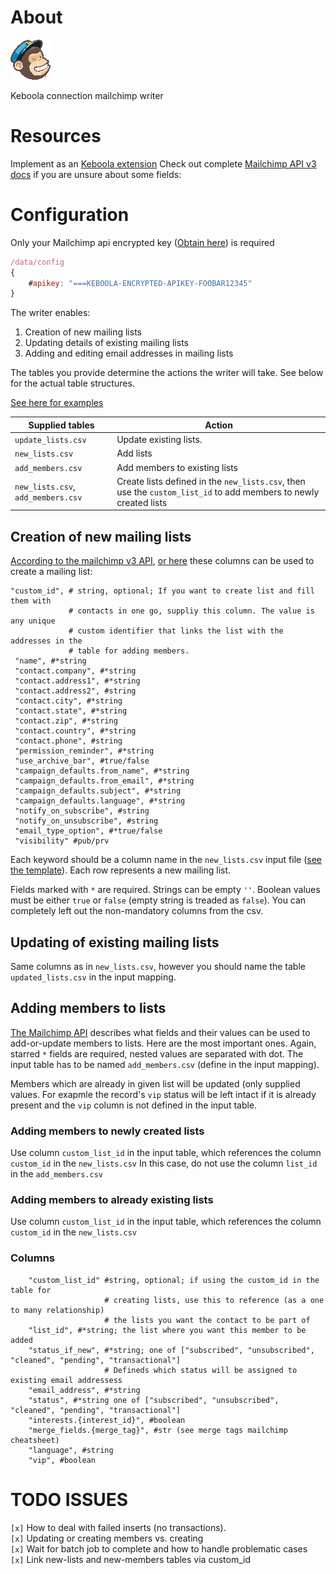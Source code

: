 # About
![Mailchimp logo](media/mc_logo_64.png)

Keboola connection mailchimp writer

# Resources
Implement as
an [Keboola extension](https://developers.keboola.com/extend/docker/) Check out
complete
[Mailchimp API v3 docs](http://developer.mailchimp.com/documentation/mailchimp/guides/get-started-with-mailchimp-api-3/)
if you are unsure about some fields:

# Configuration
Only your Mailchimp api encrypted key ([Obtain here](https://admin.mailchimp.com/account/api/)) is required 
```javascript
/data/config
{
    #apikey: "===KEBOOLA-ENCRYPTED-APIKEY-FOOBAR12345"
}

```

The writer enables:
1. Creation of new mailing lists
2. Updating details of existing mailing lists
3. Adding and editing email addresses in mailing lists

The tables you provide determine the actions the writer will take. See below for
the actual table structures.

[See here for examples](templates)

| Supplied tables                    | Action                                                                                                           |
| ----------------                   | --------                                                                                                         |
| `update_lists.csv`                 | Update existing lists.                                                                                           |
| `new_lists.csv`                    | Add lists                                                                                                        |
| `add_members.csv`                  | Add members to existing lists                                                                                    |
| `new_lists.csv`, `add_members.csv` | Create lists defined in the `new_lists.csv`, then use the `custom_list_id` to add members to newly created lists |

## Creation of new mailing lists
[According to the mailchimp v3 API](http://developer.mailchimp.com/documentation/mailchimp/reference/lists/#create-post_lists),
[or here](https://us1.api.mailchimp.com/schema/3.0/Definitions/Lists/POST.json)
these columns can be used to create a mailing list:

```
"custom_id", # string, optional; If you want to create list and fill them with
             # contacts in one go, suppliy this column. The value is any unique
             # custom identifier that links the list with the addresses in the 
             # table for adding members.
 "name", #*string
 "contact.company", #*string
 "contact.address1", #*string
 "contact.address2", #string
 "contact.city", #*string
 "contact.state", #*string
 "contact.zip", #*string
 "contact.country", #*string
 "contact.phone", #string
 "permission_reminder", #*string
 "use_archive_bar", #true/false
 "campaign_defaults.from_name", #*string
 "campaign_defaults.from_email", #*string
 "campaign_defaults.subject", #*string
 "campaign_defaults.language", #*string
 "notify_on_subscribe", #string
 "notify_on_unsubscribe", #string
 "email_type_option", #*true/false
 "visibility" #pub/prv
```

Each keyword should be a column name in the `new_lists.csv` input file
([see the template](./templates/new_lists.csv)). Each row represents a new
mailing list.

Fields marked with `*` are required. Strings can be empty `''`. Boolean values
must be either `true` or `false` (empty string is treaded as `false`). You can
completely left out the non-mandatory columns from the csv.

## Updating of existing mailing lists
Same columns as in `new_lists.csv`, however you should name the table `updated_lists.csv` in the input mapping.

## Adding members to lists

[The Mailchimp API](http://developer.mailchimp.com/documentation/mailchimp/reference/lists/members/#edit-put_lists_list_id_members_subscriber_hash) describes
what fields and their values can be used to add-or-update members to lists. Here
are the most important ones. Again, starred `*` fields are required, nested
values are separated with dot. The input table has to be named `add_members.csv` (define in the input mapping).

Members which are already in given list will be updated (only supplied values.
For exapmle the record's `vip` status will be left intact if it is already
present and the `vip` column is not defined in the input table.

### Adding members to newly created lists
Use column `custom_list_id` in the input table, which references the column
`custom_id` in the `new_lists.csv` In this case, do not use the column `list_id`
in the `add_members.csv`

### Adding members to already existing lists
Use column `custom_list_id` in the input table, which references the column
`custom_id` in the `new_lists.csv`

### Columns
```
    "custom_list_id" #string, optional; if using the custom_id in the table for
                     # creating lists, use this to reference (as a one to many relationship)
                     # the lists you want the contact to be part of
    "list_id", #*string; the list where you want this member to be added
    "status_if_new", #*string; one of ["subscribed", "unsubscribed", "cleaned", "pending", "transactional"]
                     # Defineds which status will be assigned to existing email addressess
    "email_address", #*string
    "status", #*string one of ["subscribed", "unsubscribed", "cleaned", "pending", "transactional"]
    "interests.{interest_id}", #boolean
    "merge_fields.{merge_tag}", #str (see merge tags mailchimp cheatsheet)
    "language", #string
    "vip", #boolean
```

# TODO ISSUES
`[x]` How to deal with failed inserts (no transactions).  
`[x]` Updating or creating members vs. creating  
`[x]` Wait for batch job to complete and how to handle problematic cases  
`[x]` Link new-lists and new-members tables via custom\_id  
